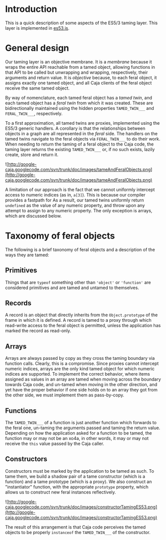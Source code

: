 # Introduction #

This is a quick description of some aspects of the ES5/3 taming layer. This layer is implemented in [es53.js](http://code.google.com/p/google-caja/source/browse/trunk/src/com/google/caja/es53.js).

# General design #

Our taming layer is an objective membrane. It is a _membrane_ because it wraps the entire API reachable from a tamed object, allowing functions in that API to be called but unwrapping and wrapping, respectively, their arguments and return value. It is _objective_ because, to each feral object, it assigns exactly one tamed object, and all Caja clients of the feral object receive the same tamed object.

By way of nomenclature, each tamed feral object has a _tamed twin_, and each tamed object has a _feral twin_ from which it was created. These are bidirectionally maintained using the hidden properties `TAMED_TWIN___` and `FERAL_TWIN___`, respectively.

To a first approximation, all tamed twins are proxies, implemented using the ES5/3 generic handlers. A corollary is that the relationships between objects in a graph are all represented in the _feral_ side. The handlers on the tamed twins navigate to the feral objects via `FERAL_TWIN___` to do their work. When needing to return the taming of a feral object to the Caja code, the taming layer returns the existing `TAMED_TWIN___` or, if no such exists, lazily create, store and return it.

![http://google-caja.googlecode.com/svn/trunk/doc/images/tameAndFeralObjects.png](http://google-caja.googlecode.com/svn/trunk/doc/images/tameAndFeralObjects.png)

A limitation of our approach is the fact that we cannot uniformly intercept access to numeric indices (as in, `a[3]`). This is because our compiler provides a fastpath for As a result, our tamed twins uniformly return `undefined` as the value of any numeric property, and throw upon any attempt to assign to any numeric property. The only exception is arrays, which are discussed below.

# Taxonomy of feral objects #

The following is a brief taxonomy of feral objects and a description of the ways they are tamed:

## Primitives ##

Things that are `typeof` something other than `'object'` or `'function'` are considered primitives and are tamed and untamed to themselves.

## Records ##

A record is an object that directly inherits from the `Object.prototype` of the frame in which it is defined. A record is tamed to a proxy through which read-write access to the feral object is permitted, unless the application has marked the record as read-only.

## Arrays ##

Arrays are always passed by copy as they cross the taming boundary via function calls. Clearly, this is a compromise. Since proxies cannot intercept numeric indices, arrays are the only kind tamed object for which numeric indices are supported. To implement the correct behavior, where items assigned as values in an array are tamed when moving across the boundary towards Caja code, and un-tamed when moving in the other direction, and yet have the proper behavior if one side holds on to an array they got from the other side, we must implement them as pass-by-copy.

## Functions ##

The `TAMED_TWIN___` of a function is just another function which forwards to the feral one, un-taming the arguments passed and taming the return value. Depending on how the application asked for a function to be tamed, the function may or may not be an xo4a, in other words, it may or may not receive the `this` value passed by the Caja caller.

## Constructors ##

Constructors must be marked by the application to be tamed as such. To tame them, we build a shadow pair of a tame constructor (which is a function) and a tame prototype (which is a proxy). We also construct an "instantiator" function, with the appropriate `prototype` property, which allows us to construct new feral instances reflectively.

![http://google-caja.googlecode.com/svn/trunk/doc/images/constructorTamingES53.png](http://google-caja.googlecode.com/svn/trunk/doc/images/constructorTamingES53.png)

The result of this arrangement is that Caja code perceives the tamed objects to be properly `instanceof` the `TAMED_TWIN___` of the constructor.